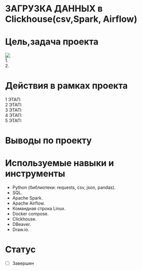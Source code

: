 # ЗАГРУЗКА ДАННЫХ в Clickhouse(csv,Spark, Airflow)
# Цель,задача проекта
![](https://github.com/brrndalex/Data-Engineer-Projects/blob/main/%D0%97%D0%90%D0%93%D0%A0%D0%A3%D0%97%D0%9A%D0%90%20%D0%94%D0%90%D0%9D%D0%9D%D0%AB%D0%A5%20%D0%B2%20Clickhouse(csv%2CSpark%2C%20Airflow)/Clickhouse.drawio.png)    
1.      
2.     

# Действия в рамках проекта  
1 ЭТАП:     
2 ЭТАП:    
3 ЭТАП:  
4 ЭТАП:   
5 ЭТАП:   
 

# Выводы по проекту
 
 
 # Используемые навыки и инструменты
 * Python (библиотеки: requests, csv, json, pandas).
 * SQL.
 * Apache Spark.
 * Apache Airflow.
 * Командная строка Linux.
 * Docker compose.
 * Clickhouse.
 * DBeaver.
 * Draw.io.
  
# Статус
- [ ] Завершен
